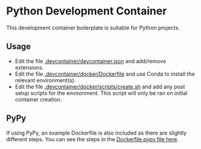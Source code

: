 # Python Development Container

This development container boilerplate is suitable for Python projects.

## Usage

- Edit the file [.devcontainer/devcontainer.json](.devcontainer/devcontainer.json) and add/remove extensions.
- Edit the file [.devcontainer/docker/Dockerfile](.devcontainer/docker/Dockerfile) and use Conda to install the relevant environment(s).
- Edit the file [.devcontainer/docker/scripts/create.sh](.devcontainer/docker/scripts/create.sh) and add any post setup scripts for the environment. This script will only be ran on initial container creation.

## PyPy

If using PyPy, an example Dockerfile is also included as there are slightly different steps. You can see the steps in the [Dockerfile.pypy file here](.devcontainer/docker/Dockerfile.pypy).
